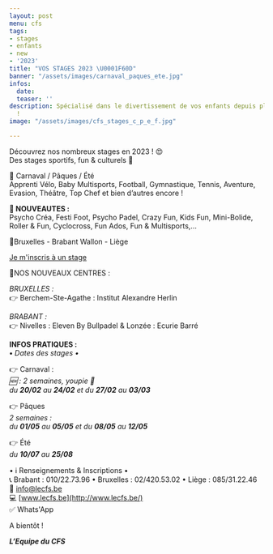 ```yaml
---
layout: post
menu: cfs
tags:
- stages
- enfants
- new
- '2023'
title: "VOS STAGES 2023 \U0001F60D"
banner: "/assets/images/carnaval_paques_ete.jpg"
infos:
  date: 
  teaser: ''
description: Spécialisé dans le divertissement de vos enfants depuis plus de 40 ans
  !
image: "/assets/images/cfs_stages_c_p_e_f.jpg"

---
```

Découvrez nos nombreux stages en 2023 ! 😍  
Des stages sportifs, fun & culturels 🥳

📆 Carnaval / Pâques / Été  
Apprenti Vélo, Baby Multisports, Football, Gymnastique, Tennis, Aventure, Evasion, Théâtre, Top Chef et bien d’autres encore !

**🌟 NOUVEAUTES :**  
Psycho Créa, Festi Foot, Psycho Padel, Crazy Fun, Kids Fun, Mini-Bolide, Roller & Fun, Cyclocross, Fun Ados, Fun & Multisports,…

📍Bruxelles - Brabant Wallon - Liège

[Je m'inscris à un stage](https://www12.iclub.be/myiclub3_CFS_register.asp?ClubID=559&LG=FR&Categorie=4' "Je m'inscris à un stage")

📍NOS NOUVEAUX CENTRES :

_BRUXELLES :_  
👉 Berchem-Ste-Agathe : Institut Alexandre Herlin

_BRABANT :_  
👉 Nivelles : Eleven By Bullpadel & Lonzée : Ecurie Barré

**INFOS PRATIQUES :  
•** _Dates des stages •_

👉 Carnaval :  
_🆕 : 2 semaines, youpie 🥳_  
_du **20/02** au **24/02** et du **27/02** au **03/03**_

👉 Pâques  
_2 semaines :_  
_du **01/05** au **05/05** et du **08/05** au **12/05**_

👉 Été  
_du **10/07** au **25/08**_

• ℹ Renseignements & Inscriptions •  
📞 Brabant : 010/22.73.96 • Bruxelles : 02/420.53.02 • Liège : 085/31.22.46  
📧 [info@lecfs.be](mailto:info@lecfs.be)  
💻 [www.lecfs.be](http://www.lecfs.be/)  
✅ Whats'App

A bientôt !

**_L’Equipe du CFS_**